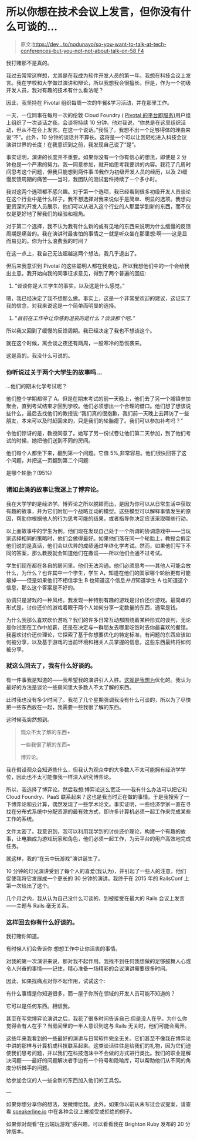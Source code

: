 # 所以你想在技术会议上发言，但你没有什么可谈的…

> 原文:[https://dev . to/nodunayo/so-you-want-to-talk-at-tech-conferences-but-you-not-not-about-talk-on-58 F4](https://dev.to/nodunayo/so-you-want-to-speak-at-tech-conferences-but-you-have-nothing-to-talk-about-58f4)

我打赌那不是真的。

我过去常常这样想，尤其是在我成为软件开发人员的第一年。我想在科技会议上发言。我在学校和大学做过演讲和辩论，所以我想我会很擅长。但是，作为一个初级开发人员，我对有趣的技术有什么看法呢？

因此，我坚持在 Pivotal 组织每周一次的午餐&学习活动，并在那里工作。

一天，一位同事在每月一次的伦敦 Cloud Foundry ( [Pivotal 的平台即服务](https://pivotal.io/platform))用户组上组织了一次谈话之夜。会谈将持续 10 分钟。他对我说，“你总是在这里组织活动，但从不在会上发言。在这一个说话。”我慌了。我想不出一个足够得体的理由来说“不”。此外，10 分钟的谈话并不算长。这将是一个可以让我轻松进入科技会议演讲世界的长度！在我意识到之前，我发现自己说了“是”。

事实证明，演讲的长度并不重要。如果你没有一个你有信心的想法，即使是 2 分钟也是一个严肃的努力。我一同意参加，就开始思考我要讲的内容。我花了几周时间思考这个问题，但我只能想到两件事:1)我作为初级开发人员的经历，以及 2)缓慢反馈周期的痛苦——当时，我团队的测试套件持续了一个多小时。

我对这两个选项都不感兴趣。对于第一个选项，我已经看到很多初级开发人员谈论在这个行业中是什么样子，我不想选择对我来说似乎是简单、明显的选项。我想向更资深的开发人员展示，他们可以从进入这个行业的人那里学到新的东西，而不仅仅是更好地了解我们的经验和视角。

对于第二个选择，我不认为我有什么新的或有见地的东西来说明为什么缓慢的反馈周期是痛苦的。我在演讲时最害怕的事情之一就是听众坐在那里想:啊——这是显而易见的。你为什么浪费我的时间？

在这一点上，我自己无法超越这两个想法，我几乎退出了。

但后来我意识到 Pivotal 的这些聪明人都在我身边，所以我想他们中的一个会给我出主意。我开始向我的同事征求意见，得到了两个普遍的回应:

1.  “谈谈你是大三学生的事实，以及这是什么感觉。”

嗯，我已经决定了我不想那么做。事实上，这是一个非常受欢迎的建议，这证实了我的信念，对我来说这是一个简单而明显的选择。

1.  "*目前在工作中让你感到沮丧的是什么？谈谈那个吧。”*

所以我又回到了缓慢的反馈周期。我已经决定了我也不想谈这个。

就在这个时候，离会谈之夜还有两周，一股寒冷的恐慌袭来。

这是真的。我没什么可说的。

### 你听说过关于两个大学生的故事吗…

…他们的期末化学考试呢？

他们整个学期都得了 A。但是在期末考试的前一天晚上，他们去了另一个城镇参加聚会，直到考试结束才回到学校。他们必须想出一个合理的借口。他们想了想该说些什么，最后去找他们的教授说:“我们真的很抱歉，我们前一天晚上去拜访了一些朋友，本来可以及时赶回来的，只是我们的轮胎瘪了。我们可以参加补考吗？”

令他们惊讶的是，教授同意了。她写了另一份试卷让他们第二天参加，到了他们考试的时候，她把他们送到不同的房间。

他们每个人都坐下来，翻到第一个问题。它值 5%,非常容易。他们很快回答了这个问题，并把这一页翻到第二个问题:

是哪个轮胎？(95%)

### 诸如此类的故事让我迷上了博弈论。

我在大学学的是经济学。博弈论之所以脱颖而出，是因为你可以从日常生活中获取有趣的故事，并为它们附加一个战略互动的模型。这些模型可以解释事情发生的原因，帮助你根据他人的行为思考可能的结果，或者指导你决定应该采取哪些行动。

以上面故事中的学生为例。他们现在发现自己处于一个所谓的协调游戏中——当玩家选择相同的策略时，他们会做得最好。如果他们落在同一个轮胎上，教授会假定他们说的是真话，他们会以优异的成绩通过年终化学考试。然而，如果他们写下不同的答案，那么教授就会知道他们在撒谎——所以他们会通不过考试。

学生们现在都在各自的房间里。他们无法沟通。他们必须思考——其他人可能会放什么，为什么？也许其中一个学生，学生 A，知道在他们的国家哪个轮胎更有可能瘪掉——但是如果他们不相信学生 B 也知道这个信息*并且*知道学生 A 也知道这个信息，那么这个答案是不好的。

协调只是游戏的一种风格。我发现一种特别有趣的游戏是讨价还价游戏。最简单的形式是，讨价还价的游戏着眼于两个人如何分享一定数量的东西，通常是钱。

为什么我那么喜欢砍价游戏？我们的许多日常互动都围绕着某种形式的谈判，无论是你试图在工作中加薪，还是在决定与一群朋友去哪里吃饭时去你最喜欢的餐馆。我喜欢讨价还价理论，它探索了基于你想要优化的特定标准，有问题的东西应该如何被分享，以及基于游戏的当前环境和相关人员掌握的信息，这些东西最终将如何被分享。

### 就这么回去了，我有什么好谈的。

有一件事我是知道的——我希望我的演讲引人入胜。[这就是我想为](https://medium.com/@saronyitbarek/the-one-question-that-will-change-your-life-449cbfaa11b2)优化的。我认为最好的方法是谈论一些房间里大多数人不太了解的东西。

此时我也没有多少时间了。我花了几个星期强调我没有什么可谈的，所以为了尽快把一些东西放在一起，我需要一些我很了解的东西。

这时候我突然想到。

> 观众不太了解的东西+
> 
> 一些我很了解的东西=
> 
> 博弈论。

我在假设观众会知道些什么，但我认为观众中的大多数人不太可能拥有经济学学位，因此也不太可能像我一样深入研究博弈论。

所以，我选择了博弈论。然后我想:博弈论这么宽泛——我有什么办法可以把它和 Cloud Foundry、PaaS 联系起来？这也是我当时正在做的事情。于是我搜索了一下博弈论和云计算，偶然发现了一些学术论文。事实证明，一些经济学家一直在寻找在分布式系统中分配资源的最有效方式，即许多计算机必须一起工作来完成某些工作的系统。

文件太密了。我意识到，我可以利用我学到的讨价还价理论，构建一个有趣的故事，让电脑成为游戏玩家和角色，他们必须一起工作，为云平台的用户高效地完成任务。

就这样，我的“在云中玩游戏”演讲诞生了。

10 分钟的灯光演讲受到了每个人的喜爱(我认为)，并引起了一些人的注意，他们促使我将它发展成一个更长的 30 分钟的演讲。我终于在 2015 年的 RailsConf 上第一次给出了这个。

几个月之内，我从认为自己没什么可谈的，到被接受在最大的 Rails 会议上发言——主题与 Rails 毫无关系。

### 这样回去你有什么好谈的。

我打赌你知道。

有时候人们会告诉你:想想工作中让你沮丧的事情。

对我的第一次演讲来说，那对我不起作用。我找不到任何我想做的足够鼓舞人心或令人兴奋的事情——记住，精心准备一场精彩的会议演讲需要很多时间。

因此，如果找痛点对你不起作用，试试这个:

有什么事情是你知道很多，而一屋子你所在领域的开发人员可能不知道的？

它可以是任何东西。相信我。

甚至在写完博弈论演讲之后，我花了很多时间告诉自己:但是没人在乎。为什么你觉得会有人在乎？当房间里的一半人意识到这与 Rails 无关时，他们可能会离开。

这些年来我看到的一些最好的演讲与日常软件完全无关。它们甚至不像我在博弈论中讲的那样与计算机或科技联系起来。这类谈话往往是给我们的礼物，因为它们迫使我们思考问题，并以我们在科技泡沫中不会做的方式进行类比。我们的职业是解决问题——最好的问题解决者手边有一个符号和隐喻库，可以帮助他们从不同的角度分析棘手的问题。

给参加会议的人一些全新的东西加入他们的工具包。

—

如果你想分享你的想法，发微博给我。此外，如果你以前从未写过会议提案，请查看 [speakerline.io](https://speakerline.io/) 中在各种会议上被接受或拒绝的例子。

如果你对观看“在云端玩游戏”感兴趣，可以看看我在 Brighton Ruby 发布的 20 分钟版本。